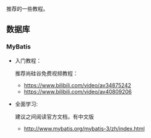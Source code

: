 推荐的一些教程。

## 数据库
### MyBatis
- 入门教程：

  推荐尚硅谷免费视频教程：
  - https://www.bilibili.com/video/av34875242
  - https://www.bilibili.com/video/av40809206

- 全面学习:

   建议之间阅读官方文档，有中文版
  - http://www.mybatis.org/mybatis-3/zh/index.html
